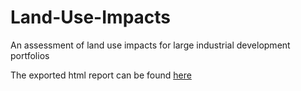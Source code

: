 # Land-Use-Impacts
An assessment of land use impacts for large industrial development portfolios 

The exported html report can be found [here](https://edenaxe.github.io/Land-Use-Impacts/Exports/Land-Use-Impacts.html)
